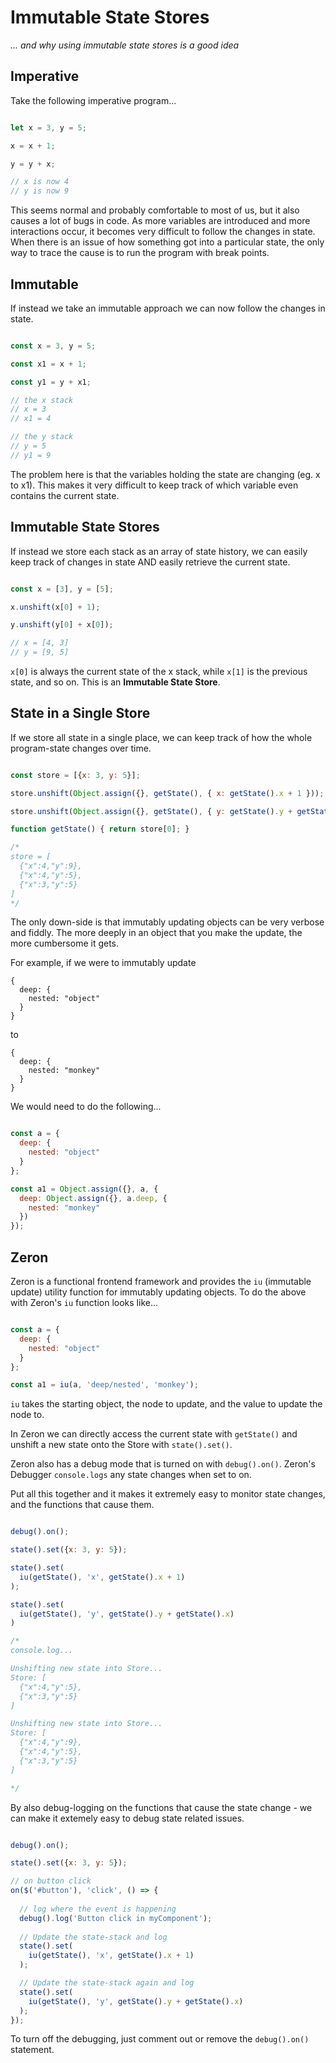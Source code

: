# Immutable State Stores  
_... and why using immutable state stores is a good idea_

## Imperative

Take the following imperative program...

```javascript

let x = 3, y = 5;

x = x + 1;

y = y + x;

// x is now 4
// y is now 9

```

This seems normal and probably comfortable to most of us, but it also causes a lot of bugs in code. 
As more variables are introduced and more interactions occur, it becomes very difficult to follow the changes in state. 
When there is an issue of how something got into a particular state, the only way to trace the cause is to run the program with break points.

## Immutable

If instead we take an immutable approach we can now follow the changes in state.


```javascript

const x = 3, y = 5;

const x1 = x + 1;

const y1 = y + x1;

// the x stack
// x = 3
// x1 = 4

// the y stack
// y = 5
// y1 = 9

```

The problem here is that the variables holding the state are changing (eg. x to x1). This makes it very difficult to keep track of which variable even contains the current state.

## Immutable State Stores

If instead we store each stack as an array of state history, we can easily keep track of changes in state AND easily retrieve the current state.

```javascript

const x = [3], y = [5];

x.unshift(x[0] + 1);

y.unshift(y[0] + x[0]);

// x = [4, 3]
// y = [9, 5]

```

`x[0]` is always the current state of the x stack, while `x[1]` is the previous state, and so on. This is an **Immutable State Store**.

## State in a Single Store

If we store all state in a single place, we can keep track of how the whole program-state changes over time.

```javascript

const store = [{x: 3, y: 5}];

store.unshift(Object.assign({}, getState(), { x: getState().x + 1 }));

store.unshift(Object.assign({}, getState(), { y: getState().y + getState().x }));

function getState() { return store[0]; }

/* 
store = [
  {"x":4,"y":9},
  {"x":4,"y":5},
  {"x":3,"y":5}
]
*/

```

The only down-side is that immutably updating objects can be very verbose and fiddly. The more deeply in an object that you make the update, the more cumbersome it gets.

For example, if we were to immutably update 

```
{
  deep: {
    nested: "object"
  }
}
```

to 

```
{
  deep: {
    nested: "monkey"
  }
}
```

We would need to do the following...

```javascript

const a = {
  deep: {
    nested: "object"
  }
};

const a1 = Object.assign({}, a, {
  deep: Object.assign({}, a.deep, {
    nested: "monkey"
  })
});

```

## Zeron

Zeron is a functional frontend framework and provides the `iu` (immutable update) utility function for immutably updating objects. To do the above with Zeron's `iu` function looks like...

```javascript

const a = {
  deep: {
    nested: "object"
  }
};

const a1 = iu(a, 'deep/nested', 'monkey');

```

`iu` takes the starting object, the node to update, and the value to update the node to.

In Zeron we can directly access the current state with `getState()` and unshift a new state onto the Store with `state().set()`.

Zeron also has a debug mode that is turned on with `debug().on()`. Zeron's Debugger `console.logs` any state changes when set to on.

Put all this together and it makes it extremely easy to monitor state changes, and the functions that cause them.

```javascript

debug().on();

state().set({x: 3, y: 5});

state().set(
  iu(getState(), 'x', getState().x + 1)
);

state().set(
  iu(getState(), 'y', getState().y + getState().x)
)

/*
console.log...

Unshifting new state into Store...
Store: [
  {"x":4,"y":5},
  {"x":3,"y":5}
]

Unshifting new state into Store...
Store: [
  {"x":4,"y":9},
  {"x":4,"y":5},
  {"x":3,"y":5}
]

*/

```

By also debug-logging on the functions that cause the state change - we can make it extemely easy to debug state related issues.

```javascript

debug().on();

state().set({x: 3, y: 5});

// on button click
on($('#button'), 'click', () => {
  
  // log where the event is happening
  debug().log('Button click in myComponent');
  
  // Update the state-stack and log
  state().set(
    iu(getState(), 'x', getState().x + 1)
  );

  // Update the state-stack again and log
  state().set(
    iu(getState(), 'y', getState().y + getState().x)
  );
});

```

To turn off the debugging, just comment out or remove the `debug().on()` statement.
